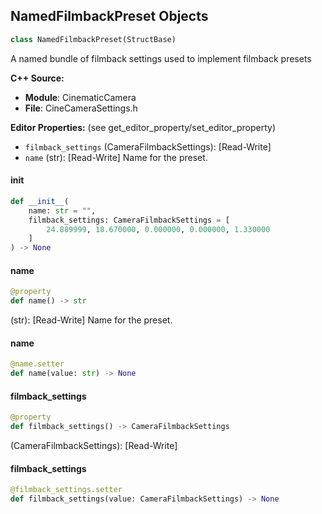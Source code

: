 ## NamedFilmbackPreset Objects

```python
class NamedFilmbackPreset(StructBase)
```

A named bundle of filmback settings used to implement filmback presets

**C++ Source:**

- **Module**: CinematicCamera
- **File**: CineCameraSettings.h

**Editor Properties:** (see get_editor_property/set_editor_property)

- ``filmback_settings`` (CameraFilmbackSettings):  [Read-Write]
- ``name`` (str):  [Read-Write] Name for the preset.

<a id="unreal.NamedFilmbackPreset.__init__"></a>

#### __init__

```python
def __init__(
    name: str = "",
    filmback_settings: CameraFilmbackSettings = [
        24.889999, 18.670000, 0.000000, 0.000000, 1.330000
    ]
) -> None
```

<a id="unreal.NamedFilmbackPreset.name"></a>

#### name

```python
@property
def name() -> str
```

(str):  [Read-Write] Name for the preset.

<a id="unreal.NamedFilmbackPreset.name"></a>

#### name

```python
@name.setter
def name(value: str) -> None
```

<a id="unreal.NamedFilmbackPreset.filmback_settings"></a>

#### filmback_settings

```python
@property
def filmback_settings() -> CameraFilmbackSettings
```

(CameraFilmbackSettings):  [Read-Write]

<a id="unreal.NamedFilmbackPreset.filmback_settings"></a>

#### filmback_settings

```python
@filmback_settings.setter
def filmback_settings(value: CameraFilmbackSettings) -> None
```

<a id="unreal.CameraLensSettings"></a>